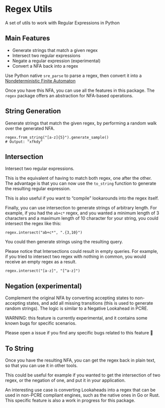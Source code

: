 # Regex Utils
A set of utils to work with Regular Expressions in Python

## Main Features
- Generate strings that match a given regex
- Intersect two regular expressions
- Negate a regular expression (experimental)
- Convert a NFA back into a regex

Use Python native `sre_parse` to parse a regex, then convert it into a [Nondeterministic Finite Automaton](https://en.wikipedia.org/wiki/Nondeterministic_finite_automaton)

Once you have this NFA, you can use all the features in this package. The `regex` package offers an abstraction for NFA-based operations.

## String Generation

Generate strings that match the given regex, by performing a random walk over the generated NFA.

```
regex.from_string("[a-z]{5}").generate_sample()
# Output: "xfkdy"
```

## Intersection

Intersect two regular expressions.

This is the equivalent of having to match both regex, one after the other. The advantage is that you can now use the `to_string` function to generate the resulting regular expression.

This is also useful if you want to “compile” lookarounds into the regex itself.

Finally, you can use intersection to generate strings of arbitrary length.
For example, if you had the `ab+c*` regex, and you wanted a minimum length of 3 characters and a maximum length of 10 character for your string, you could intersect the regex like this:

```
regex.intersect("ab+c*", ".{3,10}")
```
You could then generate strings using the resulting query.

Please notice that Intersections could result in empty queries. For example, if you tried to intersect two regex with nothing in common, you would receive an empty regex as a result.

```
regex.intersect("[a-z]", "[^a-z]")
```

## Negation (experimental)

Complement the original NFA by converting accepting states to non-accepting states, and add all missing transitions (this is used to generate random strings). The logic is similar to a Negative Lookahead in PCRE.

WARNING: this feature is currently experimental, and it contains some known bugs for specific scenarios.

Please open a issue if you find any specific bugs related to this feature 🙏

## To String

Once you have the resulting NFA, you can get the regex back in plain text, so that you can use it in other tools.

This could be useful for example if you wanted to get the intersection of two regex, or the negation of one, and put it in your application.

An interesting use case is converting Lookaheads into a regex that can be used in non-PCRE compliant engines, such as the native ones in Go or Rust. This specific feature is also a work in progress for this package.
